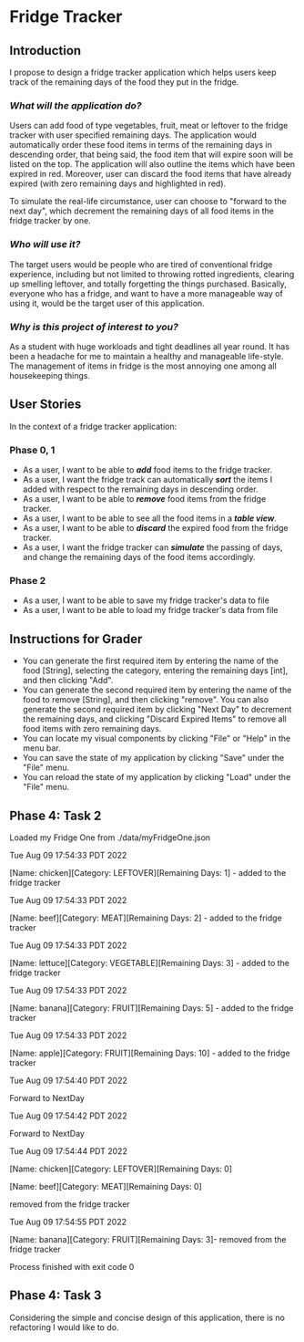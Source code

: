 # Fridge Tracker

## Introduction
I propose to design a fridge tracker application which helps users keep track of the remaining days 
of the food they put in the fridge.

### ***What will the application do?***

Users can add food of type vegetables, fruit, meat or leftover 
to the fridge tracker with user specified remaining days. 
The application would automatically order these food items in terms of the
remaining days in descending order, that being said, the food item that will
expire soon will be listed on the top. The application will also outline
the items which have been expired in red. Moreover, user can discard the food 
items that have already expired (with zero remaining days and highlighted in red). 

To simulate the real-life circumstance, user can choose to "forward to the next day", which 
decrement the remaining days of all food items in the fridge tracker by one.

### ***Who will use it?***

The target users would be people who are tired of conventional 
fridge experience, including but not limited to throwing 
rotted ingredients, clearing up smelling leftover, and totally forgetting 
the things purchased. Basically, everyone who has a fridge, and want to 
have a more manageable way of using it, would be the target user of 
this application.


### ***Why is this project of interest to you?***

As a student with huge workloads and tight deadlines all year round. 
It has been a headache for me to maintain a healthy and manageable life-style. 
The management of items in fridge is the most annoying one 
among all housekeeping things. 

## User Stories
In the context of a fridge tracker application:
### Phase 0, 1
- As a user, I want to be able to ***add*** food items to the fridge tracker.
- As a user, I want the fridge track can automatically ***sort*** the items I added with respect to the 
    remaining days in descending order.
- As a user, I want to be able to ***remove*** food items from the fridge tracker.
- As a user, I want to be able to see all the food items in a ***table view***.
- As a user, I want to be able to ***discard*** the expired food from the fridge tracker.
- As a user, I want the fridge tracker can ***simulate*** the passing of days, and change the remaining days
   of the food items accordingly. 
### Phase 2
- As a user, I want to be able to save my fridge tracker's data to file
- As a user, I want to be able to load my fridge tracker's data from file

## Instructions for Grader

- You can generate the first required item by entering the name of the food [String], selecting 
  the category, entering the remaining days [int], and then clicking "Add".
- You can generate the second required item by entering the name of the food to remove [String], 
  and then clicking "remove". You can also generate the second required item by clicking 
  "Next Day" to decrement the remaining days, and clicking "Discard Expired Items" to remove
  all food items with zero remaining days.
- You can locate my visual components by clicking "File" or "Help" in the menu bar.
- You can save the state of my application by clicking "Save" under the "File" menu.
- You can reload the state of my application by clicking "Load" under the "File" menu.


## Phase 4: Task 2 
Loaded my Fridge One from ./data/myFridgeOne.json

Tue Aug 09 17:54:33 PDT 2022

[Name: chicken][Category: LEFTOVER][Remaining Days: 1] - added to the fridge tracker

Tue Aug 09 17:54:33 PDT 2022

[Name: beef][Category: MEAT][Remaining Days: 2] - added to the fridge tracker

Tue Aug 09 17:54:33 PDT 2022

[Name: lettuce][Category: VEGETABLE][Remaining Days: 3] - added to the fridge tracker

Tue Aug 09 17:54:33 PDT 2022

[Name: banana][Category: FRUIT][Remaining Days: 5] - added to the fridge tracker

Tue Aug 09 17:54:33 PDT 2022

[Name: apple][Category: FRUIT][Remaining Days: 10] - added to the fridge tracker

Tue Aug 09 17:54:40 PDT 2022

Forward to NextDay

Tue Aug 09 17:54:42 PDT 2022

Forward to NextDay

Tue Aug 09 17:54:44 PDT 2022

[Name: chicken][Category: LEFTOVER][Remaining Days: 0]

[Name: beef][Category: MEAT][Remaining Days: 0]

removed from the fridge tracker

Tue Aug 09 17:54:55 PDT 2022

[Name: banana][Category: FRUIT][Remaining Days: 3]- removed from the fridge tracker

Process finished with exit code 0

## Phase 4: Task 3
Considering the simple and concise design of this application, there is no refactoring I 
would like to do. 